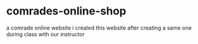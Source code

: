 # comrades-online-shop
a comrade online website 
i created this website after creating a same one during class with our instructor
